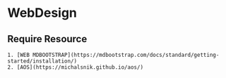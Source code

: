 # WebDesign
## Require Resource
    1. [WEB MDBOOTSTRAP](https://mdbootstrap.com/docs/standard/getting-started/installation/)
    2. [AOS](https://michalsnik.github.io/aos/)
